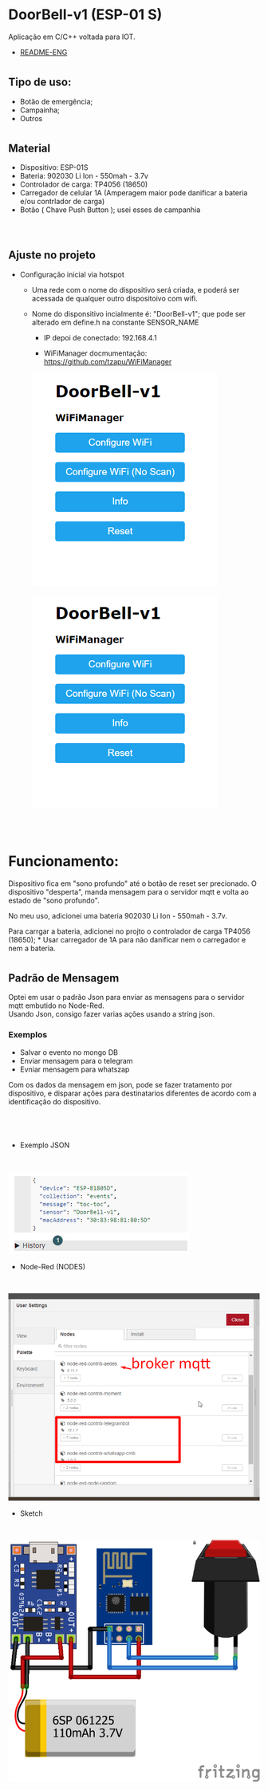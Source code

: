 
# DoorBell-v1 (ESP-01 S)

Aplicação em C/C++ voltada para IOT.
- [README-ENG](README-ENG.md)
#

## Tipo de uso:

- Botão de emergência;
- Campainha;
- Outros

#
## Material

- Dispositivo: ESP-01S
- Bateria: 902030 Li Ion - 550mah - 3.7v
- Controlador de carga: TP4056 (18650)
- Carregador de celular 1A (Amperagem maior pode danificar a bateria e/ou contrlador de carga)
- Botão ( Chave Push Button ); usei esses de campanhia
<br/>

#

## Ajuste no projeto

- Configuração inicial via hotspot

  - Uma rede com o nome do dispositivo será criada, e poderá ser acessada de qualquer outro dispositoivo com wifi. 
 
  - Nome do disponsitivo incialmente é: "DoorBell-v1"; que pode ser alterado em define.h na constante SENSOR_NAME
 
    - IP depoi de conectado: 192.168.4.1
 
    - WiFiManager docmumentação: https://github.com/tzapu/WiFiManager


    ![WiFiManager 1](https://github.com/renanmurtha/doorbell-v1/blob/main/img/WiFiManager_1.png?raw=true "WiFiManager 1")
    

    ![WiFiManager 2](https://github.com/renanmurtha/doorbell-v1/blob/main/img/WiFiManager_1.png?raw=true "WiFiManager 2")

<br/>
<br/>

# Funcionamento:

Dispositivo fica em "sono profundo" até o botão de reset ser precionado. O dispositivo "desperta", manda mensagem para o servidor mqtt e volta ao estado de "sono profundo".

No meu uso, adicionei uma bateria 902030 Li Ion - 550mah - 3.7v.

Para carrgar a bateria, adicionei no projto o controlador de carga TP4056 (18650); * Usar carregador de 1A para não danificar nem o carregador e nem a bateria.

#

## Padrão de Mensagem

Optei em usar o padrão Json para enviar as mensagens para o servidor mqtt embutido no Node-Red. 
<br/>
Usando Json, consigo fazer varias ações usando a string json.
 
 ### Exemplos 
 
 * Salvar o evento no mongo DB
 * Enviar mensagem para o telegram
 * Evniar mensagem para whatszap 

 Com os dados da mensagem em json, pode se fazer tratamento por dispositivo, e disparar ações para destinatarios diferentes de acordo com a identificação do dispositivo.

 # 

<br/>

  - Exemplo JSON
  
  <br/>

  ![Exemplo JSON](https://github.com/renanmurtha/doorbell-v1/blob/main/img/json.png?raw=true "Exemplo JSON")
  
  - Node-Red (NODES)

  <br/>

  ![Nodes que uso (Node-Red)](https://github.com/renanmurtha/doorbell-v1/blob/main/img/node-red.png?raw=true "Exemplo JSON")

   - Sketch

  <br/>

  ![Sketch](https://github.com/renanmurtha/doorbell-v1/blob/main/img/Sketch.png?raw=true "Sketch")